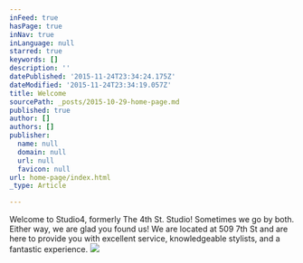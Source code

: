 ```yaml
---
inFeed: true
hasPage: true
inNav: true
inLanguage: null
starred: true
keywords: []
description: ''
datePublished: '2015-11-24T23:34:24.175Z'
dateModified: '2015-11-24T23:34:19.057Z'
title: Welcome
sourcePath: _posts/2015-10-29-home-page.md
published: true
author: []
authors: []
publisher:
  name: null
  domain: null
  url: null
  favicon: null
url: home-page/index.html
_type: Article

---
```

Welcome to Studio4, formerly The 4th St. Studio! Sometimes we go by both. Either way, we are glad you found us! We are located at 509 7th St and are here to provide you with excellent service, knowledgeable stylists, and a fantastic experience. ![](https://the-grid-user-content.s3-us-west-2.amazonaws.com/e7a16b01-fd3c-494a-a2e4-8ef98e20f0aa.JPG)